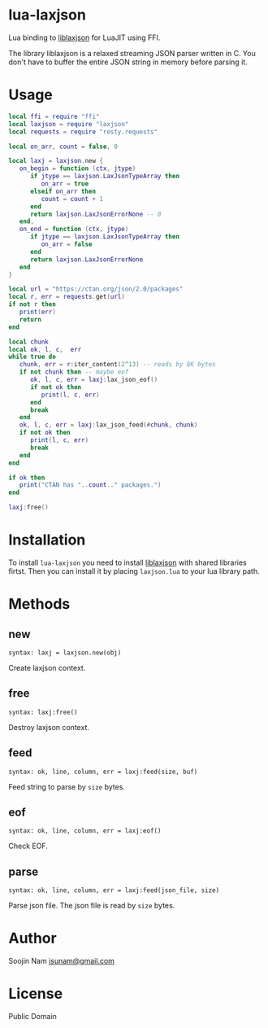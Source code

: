 lua-laxjson
====
Lua binding to [liblaxjson](https://github.com/andrewrk/liblaxjson)
for LuaJIT using FFI.

The library liblaxjson is a relaxed streaming JSON parser written in C.
You don't have to buffer the entire JSON string in memory before parsing it.

Usage
=====

````lua
local ffi = require "ffi"
local laxjson = require "laxjson"
local requests = require "resty.requests"

local on_arr, count = false, 0

local laxj = laxjson.new {
   on_begin = function (ctx, jtype)
      if jtype == laxjson.LaxJsonTypeArray then
         on_arr = true
      elseif on_arr then
         count = count + 1
      end
      return laxjson.LaxJsonErrorNone -- 0
   end,
   on_end = function (ctx, jtype)
      if jtype == laxjson.LaxJsonTypeArray then
         on_arr = false
      end
      return laxjson.LaxJsonErrorNone
   end
}

local url = "https://ctan.org/json/2.0/packages"
local r, err = requests.get(url)
if not r then
   print(err)
   return
end

local chunk
local ok, l, c,  err
while true do
   chunk, err = r:iter_content(2^13) -- reads by 8K bytes
   if not chunk then -- maybe eof
      ok, l, c, err = laxj:lax_json_eof()
      if not ok then
         print(l, c, err)
      end
      break
   end
   ok, l, c, err = laxj:lax_json_feed(#chunk, chunk)
   if not ok then
      print(l, c, err)
      break
   end
end

if ok then
   print("CTAN has "..count.." packages.")
end

laxj:free()
````

Installation
============
To install `lua-laxjson` you need to install
[liblaxjson](https://github.com/andrewrk/liblaxjson#installation)
with shared libraries firtst.
Then you can install it by placing `laxjson.lua` to your lua library path.

Methods
=======

new
---
`syntax: laxj = laxjson.new(obj)`

Create laxjson context.

free
----
`syntax: laxj:free()`

Destroy laxjson context.

feed
----
`syntax: ok, line, column, err = laxj:feed(size, buf)`

Feed string to parse by `size` bytes.

eof
---
`syntax: ok, line, column, err = laxj:eof()`

Check EOF.

parse
-----
`syntax: ok, line, column, err = laxj:feed(json_file, size)`

Parse json file. The json file is read by `size` bytes.

Author
======
Soojin Nam jsunam@gmail.com

License
=======
Public Domain
